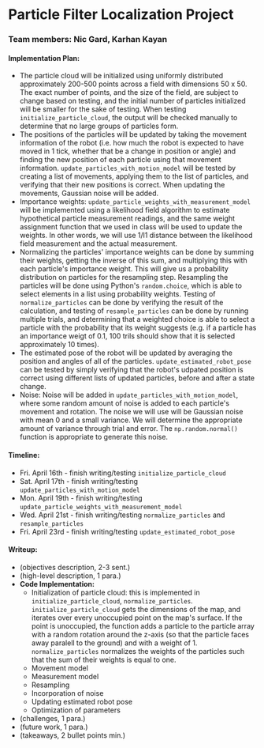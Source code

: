 # Particle Filter Localization Project
### Team members: Nic Gard, Karhan Kayan
#### Implementation Plan:
* The particle cloud will be initialized using uniformly distributed approximately 200-500 points across a field with dimensions 50 x 50. The exact number of points, and the size of the field, are subject to change based on testing, and the initial number of particles initialized will be smaller for the sake of testing. When testing `initialize_particle_cloud`, the output will be checked manually to determine that no large groups of particles form.
* The positions of the particles will be updated by taking the movement information of the robot (i.e. how much the robot is expected to have moved in 1 tick, whether that be a change in position or angle) and finding the new position of each particle using that movement information. `update_particles_with_motion_model` will be tested by creating a list of movements, applying them to the list of particles, and verifying that their new positions is correct. When updating the movements, Gaussian noise will be added. 
* Importance weights: `update_particle_weights_with_measurement_model` will be implemented using a likelihood field algorithm to estimate hypothetical particle measurement readings, and the same weight assignment function that we used in class will be used to update the weights. In other words, we will use 1/l1 distance between the likelihood field measurement and the actual measurement. 
* Normalizing the particles' importance weights can be done by summing their weights, getting the inverse of this sum, and multiplying this with each particle's importance weight. This will give us a probability distribution on particles for the resampling step. Resampling the particles will be done using Python's `random.choice`, which is able to select elements in a list using probability weights. Testing of `normalize_particles` can be done by verifying the result of the calculation, and testing of `resample_particles` can be done by running multiple trials, and determining that a weighted choice is able to select a particle with the probability that its weight suggests (e.g. if a particle has an importance weigt of 0.1, 100 trils should show that it is selected approximately 10 times).
* The estimated pose of the robot will be updated by averaging the position and angles of all of the particles. `update_estimated_robot_pose` can be tested by simply verifying that the robot's udpated position is correct using different lists of updated particles, before and after a state change.
* Noise: Noise will be added in `update_particles_with_motion_model`, where some random amount of noise is added to each particle's movement and rotation. The noise we will use will be Gaussian noise with mean 0 and a small variance. We will determine the appropriate amount of variance through trial and error. The `np.random.normal()` function is appropriate to generate this noise. 
#### Timeline:
* Fri. April 16th - finish writing/testing `initialize_particle_cloud`
* Sat. April 17th - finish writing/testing `update_particles_with_motion_model`
* Mon. April 19th - finish writing/testing `update_particle_weights_with_measurement_model`
* Wed. April 21st - finish writing/testing `normalize_particles` and `resample_particles`
* Fri. April 23rd - finish writing/testing `update_estimated_robot_pose`
#### Writeup:
* (objectives description, 2-3 sent.)
* (high-level description, 1 para.)
* **Code Implementation:**
  * Initialization of particle cloud: this is implemented in `initialize_particle_cloud`, `normalize_particles`. `initialize_particle_cloud` gets the dimensions of the map, and iterates over every unoccupied point on the map's surface. If the point is unoccupied, the function adds a particle to the particle array with a random rotation around the z-axis (so that the particle faces away paralell to the ground) and with a weight of 1. `normalize_particles` normalizes the weights of the particles such that the sum of their weights is equal to one.
  * Movement model
  * Measurement model
  * Resampling
  * Incorporation of noise
  * Updating estimated robot pose
  * Optimization of parameters
* (challenges, 1 para.)
* (future work, 1 para.)
* (takeaways, 2 bullet points min.)
